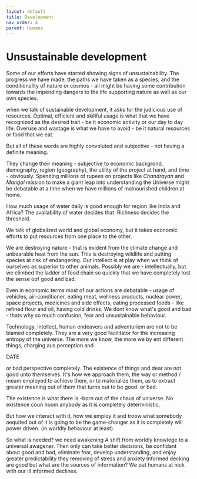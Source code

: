 ```yaml
---
layout: default
title: Development
nav_order: 4
parent: Humans
---
```


# Unsustainable development

Some of our efforts have started showing signs of unsustainability. The progress we have made, the paths we have taken as a species, and the conditionality of nature or cosmos - all might be having some contribution towards the impending dangers to the life supporting nature as well as our own species. 

when we talk of sustainable development, it asks for the judicious use of resources. Optimal, efficient and skillful usage is what that we have recognized as the desired trait - be it economic activity or our day to day life. Overuse and wastage is what we have to avoid - be it natural resources or food that we eat.

But all of these words are highly convoluted and subjective - not having a definite meaning.

They change their meaning - subjective to economic backgrond, demography, region (geography), the utility of the project at hand, and time - obviously. Spending millions of rupees on projects like *Chandrayan* and *Mangal* mission to make a giant leap into understanding the Universe might be debatable at a time when we have millions of malnourished children at home.

How much usage of water daily is good enough for region like India and Africa? The availability of water decides that. Richness decides the threshold.

We talk of globalized world and global economy, but it takes economic efforts to put resources from one place to the other.

We are destroying nature - that is evident from the climate change and unbearable heat from the sun. This is destroying wildlife and putting species at risk of endangering. Our intellect is at play when we think of ourselves as superior to other animals. Possibly we are - intellectually, but we climbed the ladder of food chain so quickly that we have completely lost the sense oof good and bad. 

Even in economic terms most of our actions are debatable - usage of vehicles, air-conditioner, eating meat, wellness products, nuclear power, space projects, medicines and side effects, eating processed foods - like refined flour and oil, having cold drinks. We dont know what's good and bad - thats why so much confusion, fear and unsustainable behaviour.

Technology, intellect, human endeavers and adventuriem are not to be blamed completely. They are a very good facilitator for the increasing entropy of the universe. The more we know, the more we by ent different things, charging aus perception and



DATE

or bad perspective completely. The existence of things and dear are not good unto themselves. It's how we approach them, the way or method / meam employed to achieve them, or to materialize them, as to extract greater meaning out of them that turns out to be good. or bad.

The existence is what there is -born out of the chaus of universe. No existence coun hoom anybody as it is completely deterministic.

But how we interact with it, how we employ it and troow what somebody aequited out of it is going to be the game-changer as it is completely will power driven. (in worldly behaviour at least).

So what is needed? we need awakening A shift from worldly knowlege to a universal awagener. Then only can take better decisions, be confidant about good and bad, eliminate fear, develop understanding, and enjoy greater predictability they removing of stress and anxiety Informed decking are good but what are the sources of information? We put humans at nick with our ill informed declines.

